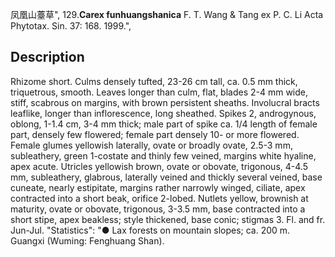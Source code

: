 凤凰山薹草",
129.**Carex funhuangshanica** F. T. Wang & Tang ex P. C. Li Acta Phytotax. Sin. 37: 168. 1999.",

## Description
Rhizome short. Culms densely tufted, 23-26 cm tall, ca. 0.5 mm thick, triquetrous, smooth. Leaves longer than culm, flat, blades 2-4 mm wide, stiff, scabrous on margins, with brown persistent sheaths. Involucral bracts leaflike, longer than inflorescence, long sheathed. Spikes 2, androgynous, oblong, 1-1.4 cm, 3-4 mm thick; male part of spike ca. 1/4 length of female part, densely few flowered; female part densely 10- or more flowered. Female glumes yellowish laterally, ovate or broadly ovate, 2.5-3 mm, subleathery, green 1-costate and thinly few veined, margins white hyaline, apex acute. Utricles yellowish brown, ovate or obovate, trigonous, 4-4.5 mm, subleathery, glabrous, laterally veined and thickly several veined, base cuneate, nearly estipitate, margins rather narrowly winged, ciliate, apex contracted into a short beak, orifice 2-lobed. Nutlets yellow, brownish at maturity, ovate or obovate, trigonous, 3-3.5 mm, base contracted into a short stipe, apex beakless; style thickened, base conic; stigmas 3. Fl. and fr. Jun-Jul.
  "Statistics": "● Lax forests on mountain slopes; ca. 200 m. Guangxi (Wuming: Fenghuang Shan).
